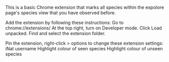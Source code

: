This is a basic Chrome extension that marks all species within the expolore page's species view that you have observed before. 

Add the extension by following these instructions: 
Go to chrome://extensions/
At the top right, turn on Developer mode.
Click Load unpacked.
Find and select the extension folder.

Pin the extension, right-click > options to change these extension settings:
iNat username
Highlight colour of seen species
Highlight colour of unseen species
